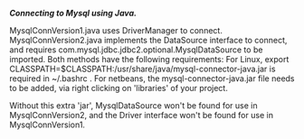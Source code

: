 **_Connecting to Mysql using Java._**

MysqlConnVersion1.java uses DriverManager to connect.  MysqlConnVersion2.java implements the DataSource interface to connect, and requires  com.mysql.jdbc.jdbc2.optional.MysqlDataSource to be imported.  Both methods have the following requirements:
For Linux, export CLASSPATH=$CLASSPATH:/usr/share/java/mysql-connector-java.jar is required in ~/.bashrc .  For netbeans, the mysql-connector-java.jar file needs to be added, via right clicking on 'libraries' of your project.

Without this extra 'jar', MysqlDataSource won't be found for use in MysqlConnVersion2, and the Driver interface won't be found for use in MysqlConnVersion1.
